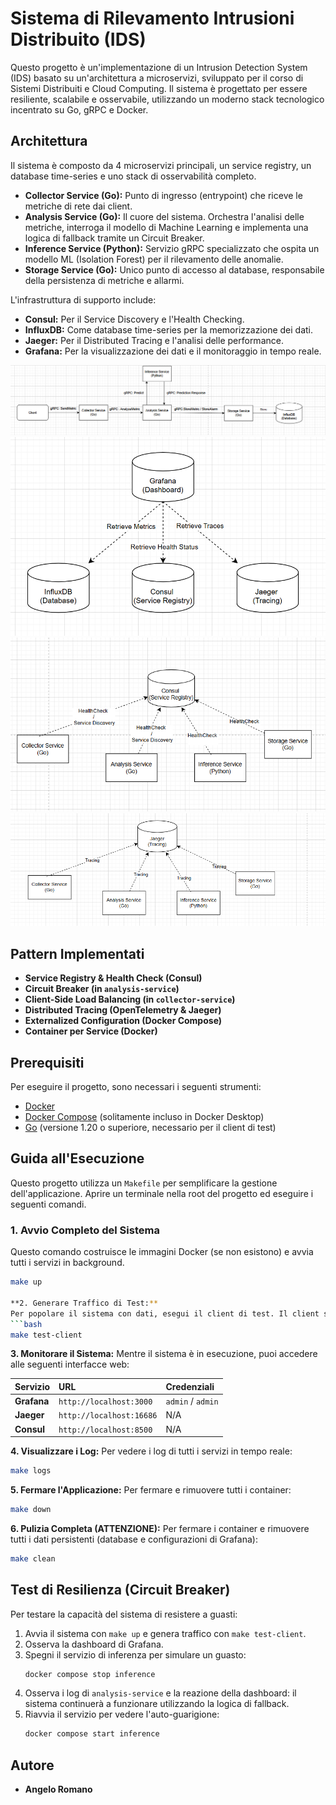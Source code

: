 # Sistema di Rilevamento Intrusioni Distribuito (IDS)

Questo progetto è un'implementazione di un Intrusion Detection System (IDS) basato su un'architettura a microservizi, sviluppato per il corso di Sistemi Distribuiti e Cloud Computing. Il sistema è progettato per essere resiliente, scalabile e osservabile, utilizzando un moderno stack tecnologico incentrato su Go, gRPC e Docker.

## Architettura

Il sistema è composto da 4 microservizi principali, un service registry, un database time-series e uno stack di osservabilità completo.

- **Collector Service (Go):** Punto di ingresso (entrypoint) che riceve le metriche di rete dai client.
- **Analysis Service (Go):** Il cuore del sistema. Orchestra l'analisi delle metriche, interroga il modello di Machine Learning e implementa una logica di fallback tramite un Circuit Breaker.
- **Inference Service (Python):** Servizio gRPC specializzato che ospita un modello ML (Isolation Forest) per il rilevamento delle anomalie.
- **Storage Service (Go):** Unico punto di accesso al database, responsabile della persistenza di metriche e allarmi.

L'infrastruttura di supporto include:
- **Consul:** Per il Service Discovery e l'Health Checking.
- **InfluxDB:** Come database time-series per la memorizzazione dei dati.
- **Jaeger:** Per il Distributed Tracing e l'analisi delle performance.
- **Grafana:** Per la visualizzazione dei dati e il monitoraggio in tempo reale.

![Diagramma Architettura](images/ArchitetturaSistema.PNG)
![Diagramma Grafana](images/Grafana.PNG)
![Diagramma Consul](images/Consul.PNG)
![Diagramma Tracing](images/Tracing.PNG)

## Pattern Implementati

- **Service Registry & Health Check (Consul)**
- **Circuit Breaker (in `analysis-service`)**
- **Client-Side Load Balancing (in `collector-service`)**
- **Distributed Tracing (OpenTelemetry & Jaeger)**
- **Externalized Configuration (Docker Compose)**
- **Container per Service (Docker)**

## Prerequisiti

Per eseguire il progetto, sono necessari i seguenti strumenti:
- [Docker](https://www.docker.com/products/docker-desktop/)
- [Docker Compose](https://docs.docker.com/compose/) (solitamente incluso in Docker Desktop)
- [Go](https://go.dev/doc/install) (versione 1.20 o superiore, necessario per il client di test)

## Guida all'Esecuzione

Questo progetto utilizza un `Makefile` per semplificare la gestione dell'applicazione. Aprire un terminale nella root del progetto ed eseguire i seguenti comandi.

### 1. Avvio Completo del Sistema

Questo comando costruisce le immagini Docker (se non esistono) e avvia tutti i servizi in background.

```bash
make up

**2. Generare Traffico di Test:**
Per popolare il sistema con dati, esegui il client di test. Il client simula 5 utenti concorrenti che inviano dati dal dataset NSL-KDD.
```bash
make test-client
```

**3. Monitorare il Sistema:**
Mentre il sistema è in esecuzione, puoi accedere alle seguenti interfacce web:

| Servizio | URL | Credenziali |
| :--- | :--- | :--- |
| **Grafana** | `http://localhost:3000` | `admin` / `admin` |
| **Jaeger** | `http://localhost:16686` | N/A |
| **Consul** | `http://localhost:8500` | N/A |

**4. Visualizzare i Log:**
Per vedere i log di tutti i servizi in tempo reale:
```bash
make logs
```

**5. Fermare l'Applicazione:**
Per fermare e rimuovere tutti i container:
```bash
make down
```

**6. Pulizia Completa (ATTENZIONE):**
Per fermare i container e rimuovere tutti i dati persistenti (database e configurazioni di Grafana):
```bash
make clean
```

## Test di Resilienza (Circuit Breaker)
Per testare la capacità del sistema di resistere a guasti:
1. Avvia il sistema con `make up` e genera traffico con `make test-client`.
2. Osserva la dashboard di Grafana.
3. Spegni il servizio di inferenza per simulare un guasto:
   ```bash
   docker compose stop inference
   ```
4. Osserva i log di `analysis-service` e la reazione della dashboard: il sistema continuerà a funzionare utilizzando la logica di fallback.
5. Riavvia il servizio per vedere l'auto-guarigione:
   ```bash
   docker compose start inference
   ```

## Autore
- **Angelo Romano**